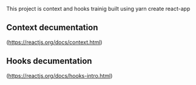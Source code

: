This project is context and hooks trainig built using yarn create react-app

## Context decumentation
(https://reactjs.org/docs/context.html)

## Hooks decumentation
(https://reactjs.org/docs/hooks-intro.html)
